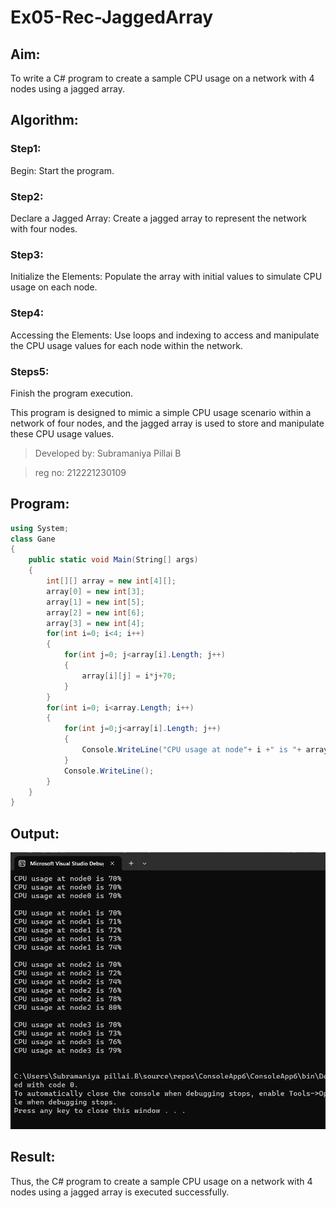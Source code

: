 # Ex05-Rec-JaggedArray
## Aim:
To write a C# program to create a sample CPU usage on a network with 4 nodes using a jagged array.
## Algorithm:
### Step1:
Begin: Start the program.
### Step2:
Declare a Jagged Array: Create a jagged array to represent the network with four nodes.
### Step3:
Initialize the Elements: Populate the array with initial values to simulate CPU usage on each node.
### Step4:
Accessing the Elements: Use loops and indexing to access and manipulate the CPU usage values for each node within the network.
### Steps5:
Finish the program execution.

This program is designed to mimic a simple CPU usage scenario within a network of four nodes, and the jagged array is used to store and manipulate these CPU usage values.

> Developed by: Subramaniya Pillai B

> reg no: 212221230109


## Program:
```c#
using System;
class Gane
{
    public static void Main(String[] args)
    {
        int[][] array = new int[4][];
        array[0] = new int[3];
        array[1] = new int[5];
        array[2] = new int[6];
        array[3] = new int[4];
        for(int i=0; i<4; i++)
        {
            for(int j=0; j<array[i].Length; j++)
            {
                array[i][j] = i*j+70;
            }
        }
        for(int i=0; i<array.Length; i++)
        {
            for(int j=0;j<array[i].Length; j++)
            {
                Console.WriteLine("CPU usage at node"+ i +" is "+ array[i][j]+"%");
            }
            Console.WriteLine();
        }
    }
}

```

## Output:
![image](./c1.png)

## Result:
Thus, the C# program to create a sample CPU usage on a network with 4 nodes using a jagged array is executed successfully.
